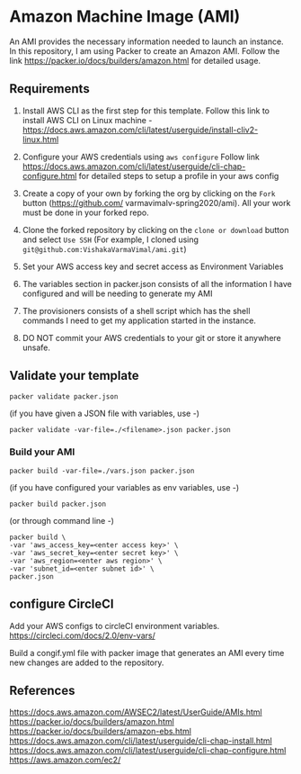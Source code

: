 # Amazon Machine Image (AMI)
 
 An AMI provides the necessary information needed to launch an instance.
 In this repository, I am using Packer to create an Amazon AMI. 
 Follow the link https://packer.io/docs/builders/amazon.html for detailed usage.

## Requirements 

1. Install AWS CLI as the first step for this template. 
   Follow this link to install AWS CLI on Linux machine - https://docs.aws.amazon.com/cli/latest/userguide/install-cliv2-linux.html

2. Configure your AWS credentials using ```aws configure```
   Follow link https://docs.aws.amazon.com/cli/latest/userguide/cli-chap-configure.html for detailed steps to setup a profile in your aws config

3. Create a copy of your own by forking the org by clicking on the `Fork` button (https://github.com/    varmavimalv-spring2020/ami). All your work must be done in your forked repo.

4. Clone the forked repository by clicking on the `clone or download` button and select `Use SSH` (For example, I cloned using `git@github.com:VishakaVarmaVimal/ami.git`)

5. Set your AWS access key and secret access as Environment Variables

6. The variables section in packer.json consists of all the information I have configured and will be needing to generate my AMI

7. The provisioners consists of a shell script which has the shell commands I need to get my application started in the instance.

8. DO NOT commit your AWS credentials to your git or store it anywhere unsafe.


## Validate your template

```packer validate packer.json```

(if you have given a JSON file with variables, use -)

```packer validate -var-file=./<filename>.json packer.json```


### Build your AMI

```packer build -var-file=./vars.json packer.json```

(if you have configured your variables as env variables, use -)

```packer build packer.json```

(or through command line -)

```
packer build \
-var 'aws_access_key=<enter access key>' \
-var 'aws_secret_key=<enter secret key>' \
-var 'aws_region=<enter aws region>' \
-var 'subnet_id=<enter subnet id>' \
packer.json
```

## configure CircleCI

Add your AWS configs to circleCI environment variables. https://circleci.com/docs/2.0/env-vars/

Build a congif.yml file with packer image that generates an AMI every time new changes are added to the repository. 

## References 

https://docs.aws.amazon.com/AWSEC2/latest/UserGuide/AMIs.html
https://packer.io/docs/builders/amazon.html
https://packer.io/docs/builders/amazon-ebs.html
https://docs.aws.amazon.com/cli/latest/userguide/cli-chap-install.html
https://docs.aws.amazon.com/cli/latest/userguide/cli-chap-configure.html
https://aws.amazon.com/ec2/